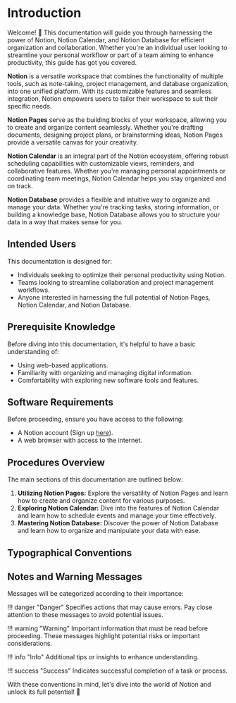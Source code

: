 # Introduction

Welcome! 👋 This documentation will guide you through harnessing the power of Notion, Notion Calendar, and Notion Database for efficient organization and collaboration. Whether you're an individual user looking to streamline your personal workflow or part of a team aiming to enhance productivity, this guide has got you covered.

**Notion** is a versatile workspace that combines the functionality of multiple tools, such as note-taking, project management, and database organization, into one unified platform. With its customizable features and seamless integration, Notion empowers users to tailor their workspace to suit their specific needs.

**Notion Pages** serve as the building blocks of your workspace, allowing you to create and organize content seamlessly. Whether you're drafting documents, designing project plans, or brainstorming ideas, Notion Pages provide a versatile canvas for your creativity.

**Notion Calendar** is an integral part of the Notion ecosystem, offering robust scheduling capabilities with customizable views, reminders, and collaborative features. Whether you're managing personal appointments or coordinating team meetings, Notion Calendar helps you stay organized and on track.

**Notion Database** provides a flexible and intuitive way to organize and manage your data. Whether you're tracking tasks, storing information, or building a knowledge base, Notion Database allows you to structure your data in a way that makes sense for you.

## Intended Users

This documentation is designed for:

- Individuals seeking to optimize their personal productivity using Notion.
- Teams looking to streamline collaboration and project management workflows.
- Anyone interested in harnessing the full potential of Notion Pages, Notion Calendar, and Notion Database.


## Prerequisite Knowledge

Before diving into this documentation, it's helpful to have a basic understanding of:

- Using web-based applications.
- Familiarity with organizing and managing digital information.
- Comfortability with exploring new software tools and features.

## Software Requirements

Before proceeding, ensure you have access to the following:

- A Notion account (Sign up [here](https://www.notion.so/signup)).
- A web browser with access to the internet.

## Procedures Overview

The main sections of this documentation are outlined below:

1. **Utilizing Notion Pages:** Explore the versatility of Notion Pages and learn how to create and organize content for various purposes.
2. **Exploring Notion Calendar:** Dive into the features of Notion Calendar and learn how to schedule events and manage your time effectively.
3. **Mastering Notion Database:** Discover the power of Notion Database and learn how to organize and manipulate your data with ease.

## Typographical Conventions

## Notes and Warning Messages

Messages will be categorized according to their importance:

!!! danger "Danger"
    Specifies actions that may cause errors. Pay close attention to these messages to avoid potential issues.

!!! warning "Warning"
    Important information that must be read before proceeding. These messages highlight potential risks or important considerations.

!!! info "Info"
    Additional tips or insights to enhance understanding.

!!! success "Success"
    Indicates successful completion of a task or process.

With these conventions in mind, let's dive into the world of Notion and unlock its full potential! 🚀